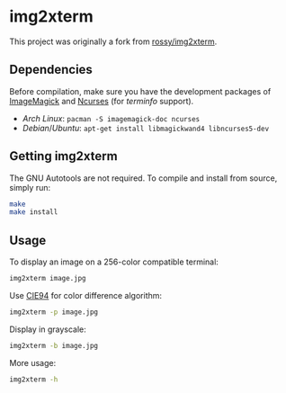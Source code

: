 # img2xterm

This project was originally a fork from [rossy/img2xterm][1].

[1]: https://github.com/rossy/img2xterm

## Dependencies

Before compilation, make sure you have the development packages of
[ImageMagick][2] and [Ncurses][3] (for *terminfo* support).

[2]: http://www.imagemagick.org
[3]: http://www.gnu.org/software/ncurses/ncurses.html

  - *Arch Linux*: `pacman -S imagemagick-doc ncurses`
  - *Debian*/*Ubuntu*: `apt-get install libmagickwand4 libncurses5-dev`

## Getting img2xterm

The GNU Autotools are not required. To compile and install from source, simply
run:

```bash
make
make install
```
## Usage

To display an image on a 256-color compatible terminal:

```bash
img2xterm image.jpg
```

Use [CIE94][4] for color difference algorithm:

```bash
img2xterm -p image.jpg
```

Display in grayscale:

```bash
img2xterm -b image.jpg
```

More usage:

```bash
img2xterm -h
```

[4]: http://en.wikipedia.org/wiki/Color_difference#CIE94

